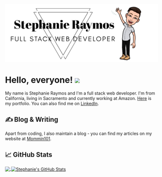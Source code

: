 [![Header](https://raw.githubusercontent.com/stephanieraymos/stephanieraymos/master/images/githubLogo.png "Header")](https://stephanieraymos.com/)



# Hello, everyone! <img src="https://raw.githubusercontent.com/MartinHeinz/MartinHeinz/master/wave.gif" width="30px">

My name is Stephanie Raymos and I'm a full stack web developer. I'm from California, living in Sacramento and currently working at Amazon. <a href="https://stephanieraymos.com/" target="_blank">Here</a> is my portfolio. You can also find me on [LinkedIn](https://www.linkedin.com/in/stephanieraymos/).

## &#x270d; Blog & Writing

Apart from coding, I also maintain a blog - you can find my articles on my website at [Mommin101](https://mommin101.com/).


## &#x1f4c8; GitHub Stats

<a href="https://github.com/stephanieraymos/" target="_blank">
  <img align="center" src="https://github-readme-stats.vercel.app/api/top-langs/?username=stephanieraymos&hide=pug&title_color=ffffff&text_color=c9cacc&line_height=27&icon_color=2bbc8a&bg_color=1d1f21" />
 </a>
 <a href="https://github.com/stephanieraymos/"  target="_blank">
  <img align="center" src="https://github-readme-stats.vercel.app/api?username=stephanieraymos&show_icons=true&line_height=27&count_private=true&title_color=ffffff&text_color=c9cacc&icon_color=2bbc8a&bg_color=1d1f21" alt="Stephanie's GitHub Stats" />
  </a>

<!-- links to social media icons -->

<!-- icons with padding -->

[2.1]: http://i.imgur.com/0o48UoR.png (github icon with padding)

<!-- icons without padding -->

[2.2]: http://i.imgur.com/9I6NRUm.png (github icon without padding)
[3.2]: (/images/linkedin.png) (LinkedIn icon without padding)


<!-- links to your social media accounts -->

[2]: https://github.com/stephanieraymos
[3]: https://www.linkedin.com/in/stephanieraymos/


<!-- Resources -->
<!-- Icons: https://simpleicons.org/ -->
<!-- GitHub Stats: https://github.com/anuraghazra/github-readme-stats -->
<!-- Emojis: https://emojipedia.org/emoji/ -->
<!-- HTML Emojis: https://www.fileformat.info/index.htm -->
<!-- Shields: https://shields.io/ -->
<!-- Awesome GitHub Profile README: https://github.com/abhisheknaiidu/awesome-github-profile-readme -->
